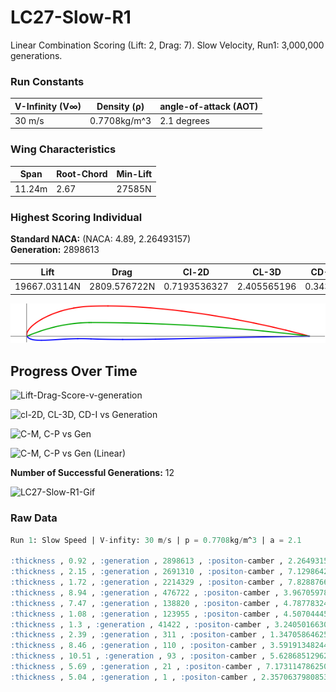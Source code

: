 # LC27-Slow-R1  
Linear Combination Scoring (Lift: 2, Drag: 7). Slow Velocity, Run1: 3,000,000 generations.  
### Run Constants  
| V-Infinity (V∞) | Density (ρ) | angle-of-attack (AOT) |
|-----------------|-------------|----------------------|
|30 m/s           | 0.7708kg/m^3| 2.1 degrees          |  
### Wing Characteristics  
| Span   | Root-Chord | Min-Lift |
|--------|------------|----------|
| 11.24m | 2.67       | 27585N   |  
### Highest Scoring Individual  
**Standard NACA:** (NACA: 4.89, 2.26493157)  
**Generation:** 2898613   

| Lift         | Drag        | Cl-2D         |CL-3D       |CD-Induced    |Score|
|--------------|------------ |---------------|------------|--------------|-----|
| 19667.03114N | 2809.576722N| 0.7193536327  |2.405565196 |0.3436522741  |19667.02523|    

![LC27-Slow-R1-Winner](LC27-Slow-R1-img/LC27-Slow-Run1-GenWinner.png)  

## Progress Over Time  

![Lift-Drag-Score-v-generation](https://docs.google.com/spreadsheets/d/e/2PACX-1vR9zGGnTBbH0W4mZprtv17OWsh1iyZhQN8OxHZ7F1rJJ7RjMwYmk8zo6m83lwyhYGUfBZHONOHWqtmu/pubchart?oid=648960166&format=image)

![cl-2D, CL-3D, CD-I vs Generation](https://docs.google.com/spreadsheets/d/e/2PACX-1vR9zGGnTBbH0W4mZprtv17OWsh1iyZhQN8OxHZ7F1rJJ7RjMwYmk8zo6m83lwyhYGUfBZHONOHWqtmu/pubchart?oid=1938957172&format=image)

![C-M, C-P vs Gen](https://docs.google.com/spreadsheets/d/e/2PACX-1vR9zGGnTBbH0W4mZprtv17OWsh1iyZhQN8OxHZ7F1rJJ7RjMwYmk8zo6m83lwyhYGUfBZHONOHWqtmu/pubchart?oid=925707795&format=image)

![C-M, C-P vs Gen (Linear)](https://docs.google.com/spreadsheets/d/e/2PACX-1vR9zGGnTBbH0W4mZprtv17OWsh1iyZhQN8OxHZ7F1rJJ7RjMwYmk8zo6m83lwyhYGUfBZHONOHWqtmu/pubchart?oid=1172971336&format=image)  

**Number of Successful Generations:** 12  

![LC27-Slow-R1-Gif](https://media.giphy.com/media/xT0xeLdwIuvbgQN7J6/giphy.gif)  

### Raw Data  
```SQL
Run 1: Slow Speed | V-infity: 30 m/s | p = 0.7708kg/m^3 | a = 2.1

:thickness , 0.92 , :generation , 2898613 , :positon-camber , 2.264931570028213 , :CD-Induced , 0.3436522741314947 , :Lift , 19667.03113995817 , :corrected-thickness , 0.0092 , :score , 19667.025229214934 , :cl-2D , 0.7193536327237008 , :Drag , 2809.576721528772 , :corrected-position-camber , 0.2264931570028213 , :corrected-max-camber , 0.0489 , :max-camber , 4.89 , :CL-3D , 2.4055651959502242 ,
:thickness , 2.15 , :generation , 2691310 , :positon-camber , 7.129864272932959 , :CD-Induced , 0.34365113059619595 , :Lift , 19666.998417982017 , :corrected-thickness , 0.0215 , :score , 19667.025229180166 , :cl-2D , 0.7193527580402624 , :Drag , 2809.567372397695 , :corrected-position-camber , 0.712986427293296 , :corrected-max-camber , 0.0286 , :max-camber , 2.86 , :CL-3D , 2.405561193574552 ,
:thickness , 1.72 , :generation , 2214329 , :positon-camber , 7.828876610820254 , :CD-Induced , 0.34365078948038813 , :Lift , 19666.988657028072 , :corrected-thickness , 0.0172 , :score , 19667.02522914871 , :cl-2D , 0.7193524971225013 , :Drag , 2809.564583558205 , :corrected-position-camber , 0.7828876610820255 , :corrected-max-camber , 0.0245 , :max-camber , 2.45 , :CL-3D , 2.4055599996673007 ,
:thickness , 8.94 , :generation , 476722 , :positon-camber , 3.967059780123085 , :CD-Induced , 0.34365059953038696 , :Lift , 19666.983221648392 , :corrected-thickness , 0.0894 , :score , 19667.025229126986 , :cl-2D , 0.7193523518306473 , :Drag , 2809.563030595685 , :corrected-position-camber , 0.3967059780123085 , :corrected-max-camber , 0.043 , :max-camber , 4.3 , :CL-3D , 2.4055593348409685 ,
:thickness , 7.47 , :generation , 138820 , :positon-camber , 4.787783248156152 , :CD-Induced , 0.3436442134437798 , :Lift , 19666.80048423747 , :corrected-thickness , 0.0747 , :score , 19667.025226648453 , :cl-2D , 0.7193474671199518 , :Drag , 2809.5108202609263 , :corrected-position-camber , 0.47877832481561516 , :corrected-max-camber , 0.0398 , :max-camber , 3.98 , :CL-3D , 2.4055369833862623 ,
:thickness , 1.08 , :generation , 123955 , :positon-camber , 4.507044454996704 , :CD-Induced , 0.3436746362337339 , :Lift , 19667.671014971143 , :corrected-thickness , 0.0108 , :score , 19667.02520801172 , :cl-2D , 0.7193707370719766 , :Drag , 2809.759545990081 , :corrected-position-camber , 0.45070444549967037 , :corrected-max-camber , 0.0409 , :max-camber , 4.09 , :CL-3D , 2.4056434620113296 ,
:thickness , 1.3 , :generation , 41422 , :positon-camber , 3.2405016630263974 , :CD-Induced , 0.34362911475601454 , :Lift , 19666.36842961527 , :corrected-thickness , 0.013000000000000001 , :score , 19667.02520728226 , :cl-2D , 0.7193359179695983 , :Drag , 2809.387378849755 , :corrected-position-camber , 0.3240501663026397 , :corrected-max-camber , 0.045700000000000005 , :max-camber , 4.57 , :CL-3D , 2.4054841367946995 ,
:thickness , 2.39 , :generation , 311 , :positon-camber , 1.347058646250672 , :CD-Induced , 0.3413829995061023 , :Lift , 19601.98891609191 , :corrected-thickness , 0.0239 , :score , 19666.810162526384 , :cl-2D , 0.717615004355503 , :Drag , 2791.0239528082047 , :corrected-position-camber , 0.1347058646250672 , :corrected-max-camber , 0.051100000000000007 , :max-camber , 5.11 , :CL-3D , 2.3976095818625445 ,
:thickness , 8.46 , :generation , 110 , :positon-camber , 3.5919134824454693 , :CD-Induced , 0.36437014515009186 , :Lift , 20251.19181058587 , :corrected-thickness , 0.08460000000000001 , :score , 19649.673820408767 , :cl-2D , 0.7349686940356726 , :Drag , 2978.9585429661392 , :corrected-position-camber , 0.3591913482445469 , :corrected-max-camber , 0.0458 , :max-camber , 4.58 , :CL-3D , 2.4770165791358574 ,
:thickness , 10.51 , :generation , 93 , :positon-camber , 5.628685129624105 , :CD-Induced , 0.36603103718333946 , :Lift , 20297.29438158757 , :corrected-thickness , 0.1051 , :score , 19646.826993855728 , :cl-2D , 0.7362010510035895 , :Drag , 2992.537395617059 , :corrected-position-camber , 0.5628685129624105 , :corrected-max-camber , 0.0374 , :max-camber , 3.74 , :CL-3D , 2.482655597015897 ,
:thickness , 5.69 , :generation , 21 , :positon-camber , 7.173114786250187 , :CD-Induced , 0.2801866470727515 , :Lift , 17758.362272636932 , :corrected-thickness , 0.056900000000000006 , :score , 19481.79160901431 , :cl-2D , 0.66833345473834 , :Drag , 2290.704705179936 , :corrected-position-camber , 0.7173114786250187 , :corrected-max-camber , 0.0254 , :max-camber , 2.54 , :CL-3D , 2.1721071124628213 ,
:thickness , 5.04 , :generation , 1 , :positon-camber , 2.357063798085372 , :CD-Induced , 0.02387139723749337 , :Lift , 5183.440458661378 , :corrected-thickness , 0.0504 , :score , 9000.733537363467 , :cl-2D , 0.3321961812250669 , :Drag , 195.16391142275572 , :corrected-position-camber , 0.2357063798085372 , :corrected-max-camber , 0.0101 , :max-camber , 1.01 , :CL-3D , 0.6340104855634351 , 
```
